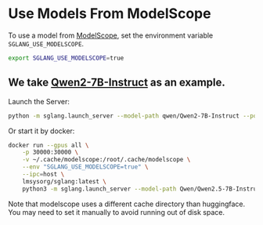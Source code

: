 # Use Models From ModelScope

To use a model from [ModelScope](https://www.modelscope.cn), set the environment variable `SGLANG_USE_MODELSCOPE`.

```bash
export SGLANG_USE_MODELSCOPE=true
```

We take [Qwen2-7B-Instruct](https://www.modelscope.cn/models/qwen/qwen2-7b-instruct) as an example.
---

Launch the Server:
```bash
python -m sglang.launch_server --model-path qwen/Qwen2-7B-Instruct --port 30000
```

Or start it by docker:

```bash
docker run --gpus all \
    -p 30000:30000 \
    -v ~/.cache/modelscope:/root/.cache/modelscope \
    --env "SGLANG_USE_MODELSCOPE=true" \
    --ipc=host \
    lmsysorg/sglang:latest \
    python3 -m sglang.launch_server --model-path Qwen/Qwen2.5-7B-Instruct --host 0.0.0.0 --port 30000
```

Note that modelscope uses a different cache directory than huggingface. You may need to set it manually to avoid running out of disk space.
